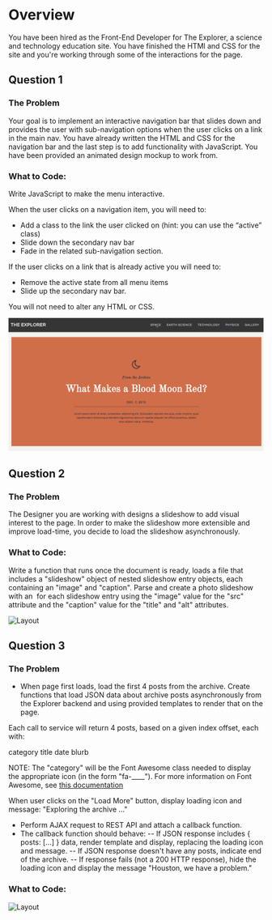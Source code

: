 # Overview
You have been hired as the Front-End Developer for The Explorer, a science and technology education site. You have finished the HTMl and CSS for the site and you're working through some of the interactions for the page.

## Question 1

### The Problem
Your goal is to implement an interactive navigation bar that slides down and provides the user with sub-navigation options when the user clicks on a link in the main nav. You have already written the HTML and CSS for the navigation bar and the last step is to add functionality with JavaScript. You have been provided an animated design mockup to work from.

### What to Code:

Write JavaScript to make the menu interactive.

When the user clicks on a navigation item, you will need to:

- Add a class to the link the user clicked on (hint: you can use the “active” class)
- Slide down the secondary nav bar
- Fade in the related sub-navigation section.

If the user clicks on a link that is already active you will need to:
- Remove the active state from all menu items
- Slide up the secondary nav bar.

You will not need to alter any HTML or CSS.

![Layout](assets/nav.gif)

## Question 2

### The Problem
The Designer you are working with designs a slideshow to add visual interest to the page. In order to make the slideshow more extensible and improve load-time, you decide to load the slideshow asynchronously.

### What to Code:
Write a function that runs once the document is ready, loads a file that includes a "slideshow" object of nested slideshow entry objects, each containing an "image" and "caption". Parse and create a photo slideshow with an <img> for each slideshow entry using the "image" value for the "src" attribute and the "caption" value for the "title" and "alt" attributes.

![Layout](assets/slideshow.gif)

## Question 3

### The Problem
- When page first loads, load the first 4 posts from the archive. Create functions that load JSON data about archive posts asynchronously from the Explorer backend and using provided templates to render that on the page.

Each call to service will return 4 posts, based on a given index offset, each with:

category
title
date
blurb

NOTE: The "category" will be the Font Awesome class needed to display the appropriate icon (in the form "fa-____"). For more information on Font Awesome, see [this documentation](https://fortawesome.github.io/Font-Awesome/)

When user clicks on the "Load More" button, display loading icon and message: "Exploring the archive ..."
- Perform AJAX request to REST API and attach a callback function.
- The callback function should behave:
-- If JSON response includes { posts: [...] } data, render template and display, replacing the loading icon and message.
-- If JSON response doesn't have any posts, indicate end of the archive.
-- If response fails (not a 200 HTTP response), hide the loading icon and display the message "Houston, we have a problem."

### What to Code:

![Layout](assets/archive.gif)